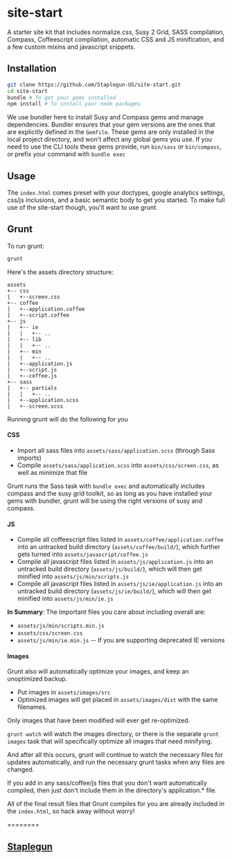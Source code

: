 site-start
==========

A starter site kit that includes normalize.css, Susy 2 Grid, SASS compilation, Compass, Coffeescript compilation,
automatic CSS and JS minification, and a few custom mixins and javascript snippets.

## Installation
```bash
git clone https://github.com/Staplegun-US/site-start.git
cd site-start
bundle # To get your gems installed
npm install # To install your node packages
```

We use bundler here to install Susy and Compass gems and manage dependencies.
Bundler ensures that your gem versions are the ones that are explicitly defined in the
`Gemfile`. These gems are only
installed in the local project directory, and won't affect any global gems you use. If you need to use
the CLI tools these gems provide, run `bin/sass` or `bin/compass`, or prefix your
command with `bundle exec`

## Usage

The `index.html` comes preset with your doctypes, google analytics settings,
css/js inclusions, and a basic semantic body to get you started. To make full
use of the site-start though, you'll want to use grunt.

## Grunt

To run grunt:
```bash
grunt
```

Here's the assets directory structure:
```
assets
+-- css
|   +--screen.css
+-- coffee
|   +--application.coffee
|   +--script.coffee
+-- js
|   +-- ie
|   |   +-- ..
|   +-- lib
|   |   +-- ..
|   +-- min
|   |   +-- ..
|   +--application.js
|   +--script.js
|   +--coffee.js
+-- sass
|   +-- partials
|   |   +-- ..
|   +--application.scss
|   +--screen.scss
```

Running grunt will do the following for you
#### CSS
* Import all sass files into `assets/sass/application.scss` (through Sass imports)
* Compile `assets/sass/application.scss` into `assets/css/screen.css`, as well as
  minimize that file

Grunt runs the Sass task with `bundle exec` and automatically includes compass
and the susy grid toolkit, so as long as you have
installed your gems with bundler, grunt will be using the right versions of susy
and compass.

#### JS
* Compile all coffeescript files listed in `assets/coffee/application.coffee` into an untracked build
  directory (`assets/coffee/build/`), which further gets turned into
  `assets/javascript/coffee.js`
* Compile all javascript files listed in `assets/js/application.js` into an untracked build
  directory (`assets/js/build/`), which will then get minified into
  `assets/js/min/scripts.js`
* Compile all javascript files listed in `assets/js/ie/application.js` into an untracked build
  directory (`assets/js/ie/build/`), which will then get minified into
  `assets/js/min/ie.js`

**In Summary**: The important files you care about including overall are:
* `assets/js/min/scripts.min.js`
* `assets/css/screen.css`
* `assets/js/min/ie.min.js` -- If you are supporting deprecated IE versions

#### Images
Grunt also will automatically optimize your images, and keep an unoptimized backup.

* Put images in `assets/images/src`
* Optimized images will get placed in `assets/images/dist` with the same
  filenames.

Only images that have been modified will ever get re-optimized.

`grunt watch` will watch the images directory, or there is the separate `grunt
images` task that will specifically optimize all images that need minifying.

And after all this occurs, grunt will continue to watch the necessary files for
updates automatically, and run the necessary grunt tasks when any files are
changed.

If you add in any sass/coffee/js files that you don't want automatically
compiled, then just don't include them in the directory's application.* file.

All of the final result files that Grunt compiles for you are already
included in the `index.html`, so hack away without worry!

========
## [Staplegun](http://staplegun.us)
